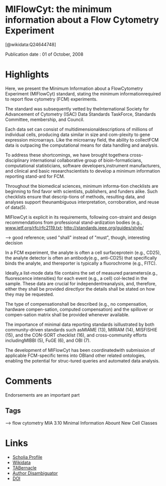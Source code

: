 
MIFlowCyt: the minimum information about a Flow Cytometry Experiment
====================================================================
  
  [@wikidata:Q24644748]  
  
Publication date : 01 of October, 2008  

# Highlights


 Here, we present the Minimum Information about a FlowCytometry Experiment (MIFlowCyt) standard, stating the minimum informationrequired to report flow cytometry (FCM) experiments.

 The standard was subsequently vetted by theInternational Society for Advancement of Cytometry (ISAC) Data Standards TaskForce, Standards Committee, membership, and Council.

Each data set can consist of multidimensionaldescriptions of millions of individual cells, producing data similar in size and com-plexity to gene expression microarrays. Like the microarray field, the ability to collectFCM data is outpacing the computational means for data handling and analysis.

To address these shortcomings, we have brought togethera cross-disciplinary international collaborative group of bioin-formaticians, computational statisticians, software developers,instrument manufacturers, and clinical and basic researchscientists to develop a minimum information reporting stand-ard for FCM. 

Throughout the biomedical sciences, minimum informa-tion checklists are beginning to find favor with scientists, publishers, and funders alike. Such checklists ensure that descrip-tions of methods, resulting data, and analyses support theunambiguous interpretation, corroboration, and reuse of data(5).

MIFlowCyt is explicit in its requirements, following con-straint and design recommendations from professional stand-ardization bodies (e.g., www.ietf.org/rfc/rfc2119.txt; http://standards.ieee.org/guides/style/

--> good reference; used "shall" instead of "must", though, interesting decision

In a FCM experiment, the analyte is often a cell surfaceprotein (e.g., CD25), the analyte detector is often an antibody(e.g., anti-CD25) that specifically binds the analyte, and thereporter is typically a fluorochrome (e.g., FITC).

Ideally,a list-mode data file contains the set of measured parameters(e.g., fluorescence intensities) for each event (e.g., a cell) col-lected in the sample. These data are crucial for independentreanalysis, and, therefore, either they shall be provided directlyor the details shall be stated on how they may be requested.

The type of compensationshall be described (e.g., no compensation, hardware compen-sation, computed compensation) and the spillover or compen-sation matrix shall be provided whenever available.

The importance of minimal data reporting standards isillustrated by both community-driven standards such asMIAME (13), MIRIAM (14), MISFISHIE (15), and the CON-SORT checklist (16), and cross-community efforts includingMIBBI (5), FuGE (6), and OBI (7). 

The development of MIFlowCyt has been coordinatedwith submission of applicable FCM-specific terms into OBIand other related ontologies, enabling the potential for struc-tured queries and automated data analysis.


# Comments

Endorsements are an important part

## Tags
--> flow cytometry MIA 3.10 Minimal Information Abount New Cell Classes

# Links
  
 * [Scholia Profile](https://scholia.toolforge.org/work/Q24644748)  
 * [Wikidata](https://www.wikidata.org/wiki/Q24644748)  
 * [TABernacle](https://tabernacle.toolforge.org/?#/tab/manual/Q24644748/P921%3BP4510)  
 * [Author Disambiguator](https://author-disambiguator.toolforge.org/work_item_oauth.php?id=Q24644748&batch_id=&match=1&author_list_id=&doit=Get+author+links+for+work)  
 * [DOI](https://doi.org/10.1002/CYTO.A.20623)  
